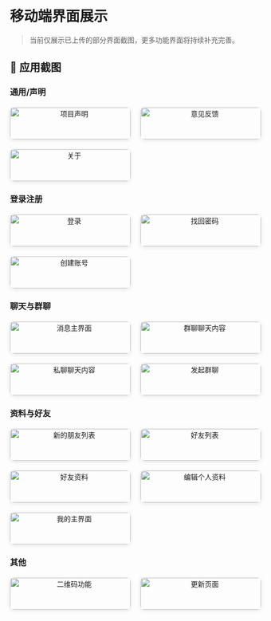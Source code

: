 # 移动端界面展示

> 当前仅展示已上传的部分界面截图，更多功能界面将持续补充完善。

## 📱 应用截图

### 通用/声明
<div class="screenshots-grid">
  <div class="screenshot-item">
    <img src="/screenshots/mobile/statement.jpg" alt="项目声明" />
    <p>项目声明</p>
  </div>
  <div class="screenshot-item">
    <img src="/screenshots/mobile/feedback.jpg" alt="意见反馈" />
    <p>意见反馈</p>
  </div>
  <div class="screenshot-item">
    <img src="/screenshots/mobile/about.jpg" alt="关于" />
    <p>关于</p>
  </div>
</div>

### 登录注册
<div class="screenshots-grid">
  <div class="screenshot-item">
    <img src="/screenshots/mobile/login.jpg" alt="登录" />
    <p>登录</p>
  </div>
  <div class="screenshot-item">
    <img src="/screenshots/mobile/find-password.jpg" alt="找回密码" />
    <p>找回密码</p>
  </div>
  <div class="screenshot-item">
    <img src="/screenshots/mobile/register.jpg" alt="创建账号" />
    <p>创建账号</p>
  </div>
</div>

### 聊天与群聊
<div class="screenshots-grid">
  <div class="screenshot-item">
    <img src="/screenshots/mobile/message.jpg" alt="消息主界面" />
    <p>消息主界面</p>
  </div>
  <div class="screenshot-item">
    <img src="/screenshots/mobile/group-chat.jpg" alt="群聊聊天内容" />
    <p>群聊聊天内容</p>
  </div>
  <div class="screenshot-item">
    <img src="/screenshots/mobile/private-chat.jpg" alt="私聊聊天内容" />
    <p>私聊聊天内容</p>
  </div>
  <div class="screenshot-item">
    <img src="/screenshots/mobile/start-group.jpg" alt="发起群聊" />
    <p>发起群聊</p>
  </div>
</div>

### 资料与好友
<div class="screenshots-grid">
  <div class="screenshot-item">
    <img src="/screenshots/mobile/new-friends.jpg" alt="新的朋友列表" />
    <p>新的朋友列表</p>
  </div>
  <div class="screenshot-item">
    <img src="/screenshots/mobile/friend.jpg" alt="好友列表" />
    <p>好友列表</p>
  </div>
  <div class="screenshot-item">
    <img src="/screenshots/mobile/friend-info.jpg" alt="好友资料" />
    <p>好友资料</p>
  </div>
  <div class="screenshot-item">
    <img src="/screenshots/mobile/profile-edit.jpg" alt="编辑个人资料" />
    <p>编辑个人资料</p>
  </div>
  <div class="screenshot-item">
    <img src="/screenshots/mobile/mine.jpg" alt="我的主界面" />
    <p>我的主界面</p>
  </div>
</div>

### 其他
<div class="screenshots-grid">
  <div class="screenshot-item">
    <img src="/screenshots/mobile/qcode.jpg" alt="二维码功能" />
    <p>二维码功能</p>
  </div>
  <div class="screenshot-item">
    <img src="/screenshots/mobile/update.jpg" alt="更新页面" />
    <p>更新页面</p>
  </div>
</div>

<style>
.screenshots-grid {
  display: grid;
  grid-template-columns: repeat(auto-fit, minmax(200px, 1fr));
  gap: 20px;
  margin: 20px 0;
}

.screenshot-item {
  text-align: center;
  border-radius: 8px;
  overflow: hidden;
  box-shadow: 0 2px 8px rgba(0, 0, 0, 0.1);
  transition: transform 0.2s;
  background: var(--vp-c-bg);
}

.screenshot-item:hover {
  transform: translateY(-2px);
  box-shadow: 0 4px 16px rgba(0, 0, 0, 0.15);
}

.screenshot-item img {
  width: 100%;
  height: auto;
  display: block;
}

.screenshot-item p {
  margin: 10px 0;
  font-size: 14px;
  color: var(--vp-c-text-2);
  font-weight: 500;
}

@media (max-width: 768px) {
  .screenshots-grid {
    grid-template-columns: repeat(auto-fit, minmax(150px, 1fr));
    gap: 15px;
  }
  .screenshot-item p {
    font-size: 12px;
  }
}
</style> 